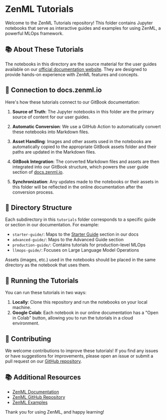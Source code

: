 # ZenML Tutorials

Welcome to the ZenML Tutorials repository! This folder contains Jupyter notebooks that serve as interactive guides and examples for using ZenML, a powerful MLOps framework.

## 📚 About These Tutorials

The notebooks in this directory are the source material for the user guides available on our [official documentation website](https://docs.zenml.io). They are designed to provide hands-on experience with ZenML features and concepts.

## 🔗 Connection to docs.zenml.io

Here's how these tutorials connect to our GitBook documentation:

1. **Source of Truth**: The Jupyter notebooks in this folder are the primary source of content for our user guides.

2. **Automatic Conversion**: We use a GitHub Action to automatically convert these notebooks into Markdown files.

3. **Asset Handling**: Images and other assets used in the notebooks are automatically copied to the appropriate GitBook assets folder and their paths are updated in the Markdown files.

4. **GitBook Integration**: The converted Markdown files and assets are then integrated into our GitBook structure, which powers the user guide section of [docs.zenml.io](https://docs.zenml.io).

5. **Synchronization**: Any updates made to the notebooks or their assets in this folder will be reflected in the online documentation after the conversion process.

## 📁 Directory Structure

Each subdirectory in this `tutorials` folder corresponds to a specific guide or section in our documentation. For example:

- `starter-guide/`: Maps to the [Starter Guide](https://docs.zenml.io/user-guide/starter-guide) section in our docs
- `advanced-guide/`: Maps to the Advanced Guide section
- `production-guide/`: Contains tutorials for production-level MLOps
- `llmops-guide/`: Focuses on Large Language Model Operations

Assets (images, etc.) used in the notebooks should be placed in the same directory as the notebook that uses them.

## 🚀 Running the Tutorials

You can run these tutorials in two ways:

1. **Locally**: Clone this repository and run the notebooks on your local machine.
2. **Google Colab**: Each notebook in our online documentation has a "Open in Colab" button, allowing you to run the tutorials in a cloud environment.

## 🤝 Contributing

We welcome contributions to improve these tutorials! If you find any issues or have suggestions for improvements, please open an issue or submit a pull request on our [GitHub repository](https://github.com/zenml-io/zenml).

## 📚 Additional Resources

- [ZenML Documentation](https://docs.zenml.io/)
- [ZenML GitHub Repository](https://github.com/zenml-io/zenml)
- [ZenML Examples](https://github.com/zenml-io/zenml/tree/main/examples)

Thank you for using ZenML, and happy learning!